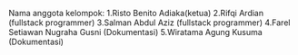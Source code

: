 Nama anggota kelompok:
1.Risto Benito Adiaka(ketua)
2.Rifqi Ardian (fullstack programmer)
3.Salman Abdul Aziz (fullstack programmer)
4.Farel Setiawan Nugraha Gusni (Dokumentasi)
5.Wiratama Agung Kusuma (Dokumentasi)
